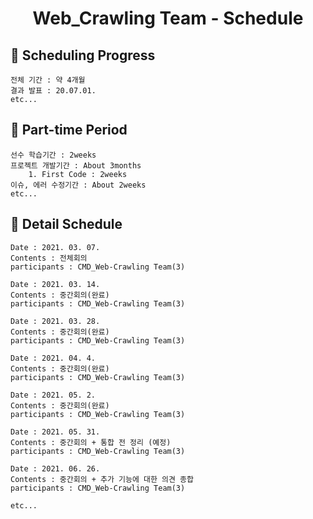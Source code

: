 <h1 align='center'>Web_Crawling Team - Schedule</h1>

## 🎉 Scheduling Progress
    전체 기간 : 약 4개월
    결과 발표 : 20.07.01.
    etc...
    
## 🎉 Part-time Period
    선수 학습기간 : 2weeks
    프로젝트 개발기간 : About 3months
        1. First Code : 2weeks
    이슈, 에러 수정기간 : About 2weeks
    etc...

## 🎉 Detail Schedule
    Date : 2021. 03. 07.
    Contents : 전체회의
    participants : CMD_Web-Crawling Team(3)

    Date : 2021. 03. 14.
    Contents : 중간회의(완료)
    participants : CMD_Web-Crawling Team(3)

    Date : 2021. 03. 28.
    Contents : 중간회의(완료)
    participants : CMD_Web-Crawling Team(3)
    
    Date : 2021. 04. 4.
    Contents : 중간회의(완료)
    participants : CMD_Web-Crawling Team(3)
    
    Date : 2021. 05. 2.
    Contents : 중간회의(완료)
    participants : CMD_Web-Crawling Team(3)
    
    Date : 2021. 05. 31.
    Contents : 중간회의 + 통합 전 정리 (예정)
    participants : CMD_Web-Crawling Team(3)
    
    Date : 2021. 06. 26.
    Contents : 중간회의 + 추가 기능에 대한 의견 종합
    participants : CMD_Web-Crawling Team(3)
    
    etc...
